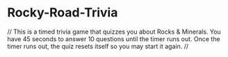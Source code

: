 # Rocky-Road-Trivia
// This is a timed trivia game that quizzes you about Rocks & Minerals. You have 45 seconds to answer 10 questions until the timer runs out. Once the timer runs out, the quiz resets itself so you may start it again. //
